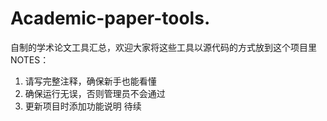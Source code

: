 # Academic-paper-tools.
自制的学术论文工具汇总，欢迎大家将这些工具以源代码的方式放到这个项目里
NOTES：
1. 请写完整注释，确保新手也能看懂
2. 确保运行无误，否则管理员不会通过
3. 更新项目时添加功能说明
待续
